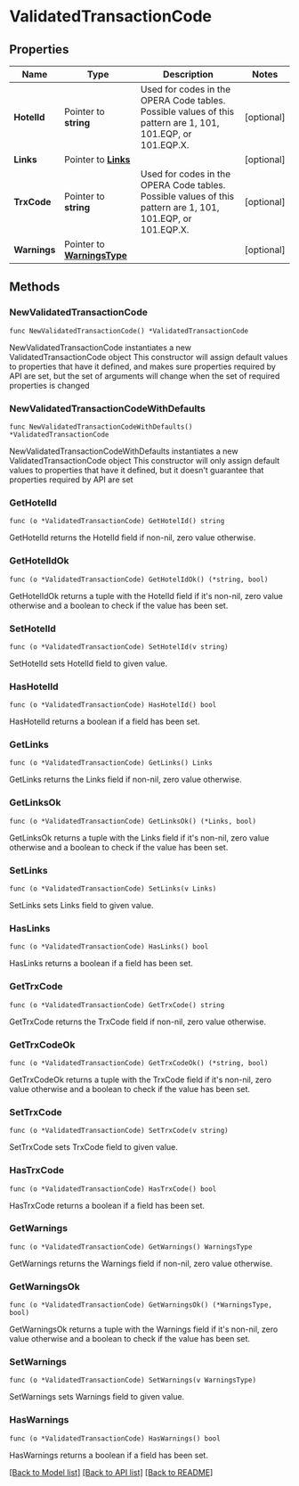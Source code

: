 # ValidatedTransactionCode

## Properties

Name | Type | Description | Notes
------------ | ------------- | ------------- | -------------
**HotelId** | Pointer to **string** | Used for codes in the OPERA Code tables. Possible values of this pattern are 1, 101, 101.EQP, or 101.EQP.X. | [optional] 
**Links** | Pointer to [**Links**](Links.md) |  | [optional] 
**TrxCode** | Pointer to **string** | Used for codes in the OPERA Code tables. Possible values of this pattern are 1, 101, 101.EQP, or 101.EQP.X. | [optional] 
**Warnings** | Pointer to [**WarningsType**](WarningsType.md) |  | [optional] 

## Methods

### NewValidatedTransactionCode

`func NewValidatedTransactionCode() *ValidatedTransactionCode`

NewValidatedTransactionCode instantiates a new ValidatedTransactionCode object
This constructor will assign default values to properties that have it defined,
and makes sure properties required by API are set, but the set of arguments
will change when the set of required properties is changed

### NewValidatedTransactionCodeWithDefaults

`func NewValidatedTransactionCodeWithDefaults() *ValidatedTransactionCode`

NewValidatedTransactionCodeWithDefaults instantiates a new ValidatedTransactionCode object
This constructor will only assign default values to properties that have it defined,
but it doesn't guarantee that properties required by API are set

### GetHotelId

`func (o *ValidatedTransactionCode) GetHotelId() string`

GetHotelId returns the HotelId field if non-nil, zero value otherwise.

### GetHotelIdOk

`func (o *ValidatedTransactionCode) GetHotelIdOk() (*string, bool)`

GetHotelIdOk returns a tuple with the HotelId field if it's non-nil, zero value otherwise
and a boolean to check if the value has been set.

### SetHotelId

`func (o *ValidatedTransactionCode) SetHotelId(v string)`

SetHotelId sets HotelId field to given value.

### HasHotelId

`func (o *ValidatedTransactionCode) HasHotelId() bool`

HasHotelId returns a boolean if a field has been set.

### GetLinks

`func (o *ValidatedTransactionCode) GetLinks() Links`

GetLinks returns the Links field if non-nil, zero value otherwise.

### GetLinksOk

`func (o *ValidatedTransactionCode) GetLinksOk() (*Links, bool)`

GetLinksOk returns a tuple with the Links field if it's non-nil, zero value otherwise
and a boolean to check if the value has been set.

### SetLinks

`func (o *ValidatedTransactionCode) SetLinks(v Links)`

SetLinks sets Links field to given value.

### HasLinks

`func (o *ValidatedTransactionCode) HasLinks() bool`

HasLinks returns a boolean if a field has been set.

### GetTrxCode

`func (o *ValidatedTransactionCode) GetTrxCode() string`

GetTrxCode returns the TrxCode field if non-nil, zero value otherwise.

### GetTrxCodeOk

`func (o *ValidatedTransactionCode) GetTrxCodeOk() (*string, bool)`

GetTrxCodeOk returns a tuple with the TrxCode field if it's non-nil, zero value otherwise
and a boolean to check if the value has been set.

### SetTrxCode

`func (o *ValidatedTransactionCode) SetTrxCode(v string)`

SetTrxCode sets TrxCode field to given value.

### HasTrxCode

`func (o *ValidatedTransactionCode) HasTrxCode() bool`

HasTrxCode returns a boolean if a field has been set.

### GetWarnings

`func (o *ValidatedTransactionCode) GetWarnings() WarningsType`

GetWarnings returns the Warnings field if non-nil, zero value otherwise.

### GetWarningsOk

`func (o *ValidatedTransactionCode) GetWarningsOk() (*WarningsType, bool)`

GetWarningsOk returns a tuple with the Warnings field if it's non-nil, zero value otherwise
and a boolean to check if the value has been set.

### SetWarnings

`func (o *ValidatedTransactionCode) SetWarnings(v WarningsType)`

SetWarnings sets Warnings field to given value.

### HasWarnings

`func (o *ValidatedTransactionCode) HasWarnings() bool`

HasWarnings returns a boolean if a field has been set.


[[Back to Model list]](../README.md#documentation-for-models) [[Back to API list]](../README.md#documentation-for-api-endpoints) [[Back to README]](../README.md)


